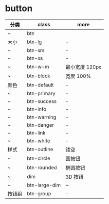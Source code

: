 # button

| 分类  | class         | more       |
|-----|---------------|------------|
| ~   | btn           |            |
| 大小  | btn-lg        | -          |
| ~   | btn-sm        | -          |
| ~   | btn-xs        | -          |
| ~   | btn-w-m       | 最小宽度 120px |
| ~   | btn-block     | 宽度 100%    |
| 颜色  | btn-default   | -          |
| ~   | btn-primary   | -          |
| ~   | btn-success   | -          |
| ~   | btn-info      | -          |
| ~   | btn-warning   | -          |
| ~   | btn-danger    | -          |
| ~   | btn-link      | -          |
| ~   | btn-white     | -          |
| 样式  | btn-outline   | 镂空         |
| ~   | btn-circle    | 圆按钮        |
| ~   | btn-rounded   | 椭圆按钮       |
| ~   | dim           | 3D 按钮      |
| ~   | btn-large-dim | ~          |
| 按钮组 | btn-group     | -          |